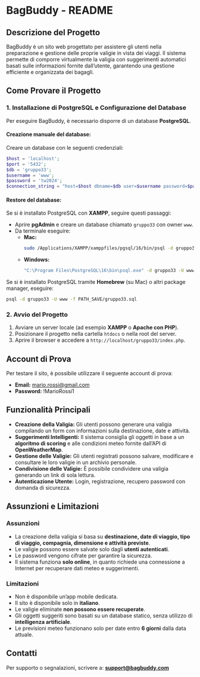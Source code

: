 # BagBuddy - README

## Descrizione del Progetto
BagBuddy è un sito web progettato per assistere gli utenti nella preparazione e gestione delle proprie valigie in vista dei viaggi. Il sistema permette di comporre virtualmente la valigia con suggerimenti automatici basati sulle informazioni fornite dall’utente, garantendo una gestione efficiente e organizzata dei bagagli.

## Come Provare il Progetto
### 1. Installazione di PostgreSQL e Configurazione del Database
Per eseguire BagBuddy, è necessario disporre di un database **PostgreSQL**. 

#### Creazione manuale del database:
Creare un database con le seguenti credenziali:
```php
$host = 'localhost';
$port = '5432';
$db = 'gruppo33';
$username = 'www';
$password = 'tw2024';
$connection_string = "host=$host dbname=$db user=$username password=$password";
```

#### Restore del database:
Se si è installato PostgreSQL con **XAMPP**, seguire questi passaggi:
- Aprire **pgAdmin** e creare un database chiamato `gruppo33` con owner `www`.
- Da terminale eseguire:
  - **Mac:**
    ```sh
    sudo /Applications/XAMPP/xamppfiles/pgsql/16/bin/psql -d gruppo33 -U www -f PATH_SAVE/gruppo33.sql
    ```
  - **Windows:**
    ```sh
    "C:\Program Files\PostgreSQL\16\bin\psql.exe" -d gruppo33 -U www -f PATH_SAVE/gruppo33.sql
    ```

Se si è installato PostgreSQL tramite **Homebrew** (su Mac) o altri package manager, eseguire:
```sh
psql -d gruppo33 -U www -f PATH_SAVE/gruppo33.sql
```

### 2. Avvio del Progetto
1. Avviare un server locale (ad esempio **XAMPP** o **Apache con PHP**).
2. Posizionare il progetto nella cartella `htdocs` o nella root del server.
3. Aprire il browser e accedere a `http://localhost/gruppo33/index.php`.

## Account di Prova
Per testare il sito, è possibile utilizzare il seguente account di prova:
- **Email:** mario.rossi@gmail.com
- **Password:** !MarioRossi1

## Funzionalità Principali
- **Creazione della Valigia:** Gli utenti possono generare una valigia compilando un form con informazioni sulla destinazione, date e attività.
- **Suggerimenti Intelligenti:** Il sistema consiglia gli oggetti in base a un **algoritmo di scoring** e alle condizioni meteo fornite dall’API di **OpenWeatherMap**.
- **Gestione delle Valigie:** Gli utenti registrati possono salvare, modificare e consultare le loro valigie in un archivio personale.
- **Condivisione delle Valigie:** È possibile condividere una valigia generando un link di sola lettura.
- **Autenticazione Utente:** Login, registrazione, recupero password con domanda di sicurezza.

## Assunzioni e Limitazioni
### Assunzioni
- La creazione della valigia si basa su **destinazione, date di viaggio, tipo di viaggio, compagnia, dimensione e attività previste**.
- Le valigie possono essere salvate solo dagli **utenti autenticati**.
- Le password vengono cifrate per garantire la sicurezza.
- Il sistema funziona **solo online**, in quanto richiede una connessione a Internet per recuperare dati meteo e suggerimenti.

### Limitazioni
- Non è disponibile un’app mobile dedicata.
- Il sito è disponibile solo in **italiano**.
- Le valigie eliminate **non possono essere recuperate**.
- Gli oggetti suggeriti sono basati su un database statico, senza utilizzo di **intelligenza artificiale**.
- Le previsioni meteo funzionano solo per date entro **6 giorni** dalla data attuale.

## Contatti
Per supporto o segnalazioni, scrivere a: **support@bagbuddy.com**

